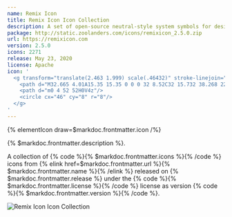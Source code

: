 ```yaml
---
name: Remix Icon
title: Remix Icon Icon Collection
description: A set of open-source neutral-style system symbols for designers and developers
package: http://static.zoolanders.com/icons/remixicon_2.5.0.zip
url: https://remixicon.com
version: 2.5.0
icons: 2271
release: May 23, 2020
license: Apache
icon: '
  <g transform="translate(2.463 1.999) scale(.46432)" stroke-linejoin="round" stroke="none">
    <path d="M32.665 4.01A15.35 15.35 0 0 0 32 8.52C32 15.732 38.268 22 46.519 22c2.127 0 4.172-.545 5.998-1.499.316 1.45.483 2.955.483 4.499 0 11.598-9.402 21-21 21v10H0V4h32c.222 0 .444.003.665.01z"/>
    <path d="m0 4 52 52H0V4z"/>
    <circle cx="46" cy="8" r="8"/>
  </g>
'
---
```


{% elementIcon draw=$markdoc.frontmatter.icon /%}

{% $markdoc.frontmatter.description %}.

A collection of {% code %}{% $markdoc.frontmatter.icons %}{% /code %} icons from {% elink href=$markdoc.frontmatter.url %}{% $markdoc.frontmatter.name %}{% /elink %} released on {% $markdoc.frontmatter.release %} under the {% code %}{% $markdoc.frontmatter.license %}{% /code %} license as version {% code %}{% $markdoc.frontmatter.version %}{% /code %}.

![Remix Icon Icon Collection](/assets/ytp/icons/collection-remixicon.webp)
